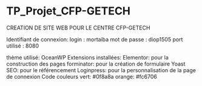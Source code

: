 # TP_Projet_CFP-GETECH

CREATION DE SITE WEB POUR LE CENTRE CFP-GETECH

Identifiant de connexion:
  login : mortaiba
  mot de passe : diop1505
  port utilisé : 8080
  
thème utilisé: OceanWP
	Extensions installées:
Elementor: pour la construction des pages
forminator: pour la création de formulaire
Yoast SEO: pour le référencement
Loginpress: pour la personnalisation de la page de connexion
	Code couleurs 
vert: #0f8a8a
orange: #fc6706

